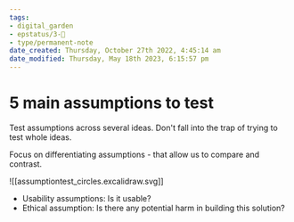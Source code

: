 ```yaml
---
tags: 
- digital_garden
- epstatus/3-🌳
- type/permanent-note 
date_created: Thursday, October 27th 2022, 4:45:14 am
date_modified: Thursday, May 18th 2023, 6:15:57 pm
---
```

# 5 main assumptions to test
Test assumptions across several ideas. Don't fall into the trap of trying to test whole ideas.

Focus on differentiating assumptions - that allow us to compare and contrast.

![[assumptiontest_circles.excalidraw.svg]]
+ Usability assumptions: Is it usable?
+ Ethical assumption: Is there any potential harm in building this solution?
